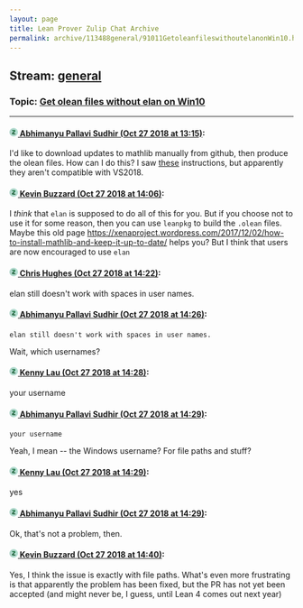 ```yaml
---
layout: page
title: Lean Prover Zulip Chat Archive 
permalink: archive/113488general/91011GetoleanfileswithoutelanonWin10.html
---
```


## Stream: [general](index.html)
### Topic: [Get olean files without elan on Win10](91011GetoleanfileswithoutelanonWin10.html)

---

#### [![Click to go to Zulip](../../assets/img/zulip2.png) Abhimanyu Pallavi Sudhir (Oct 27 2018 at 13:15)](https://leanprover.zulipchat.com/#narrow/stream/113488-general/topic/Get%20olean%20files%20without%20elan%20on%20Win10/near/136602966):
I'd like to download updates to mathlib manually from github, then produce the olean files. How can I do this? I saw [these](https://github.com/leanprover/lean/blob/master/doc/make/msvc.md) instructions, but apparently they aren't compatible with VS2018.

#### [![Click to go to Zulip](../../assets/img/zulip2.png) Kevin Buzzard (Oct 27 2018 at 14:06)](https://leanprover.zulipchat.com/#narrow/stream/113488-general/topic/Get%20olean%20files%20without%20elan%20on%20Win10/near/136604656):
I *think* that `elan` is supposed to do all of this for you. But if you choose not to use it for some reason, then you can use `leanpkg` to build the `.olean` files. Maybe this old page https://xenaproject.wordpress.com/2017/12/02/how-to-install-mathlib-and-keep-it-up-to-date/ helps you? But I think that users are now encouraged to use `elan`

#### [![Click to go to Zulip](../../assets/img/zulip2.png) Chris Hughes (Oct 27 2018 at 14:22)](https://leanprover.zulipchat.com/#narrow/stream/113488-general/topic/Get%20olean%20files%20without%20elan%20on%20Win10/near/136605169):
elan still doesn't work with spaces in user names.

#### [![Click to go to Zulip](../../assets/img/zulip2.png) Abhimanyu Pallavi Sudhir (Oct 27 2018 at 14:26)](https://leanprover.zulipchat.com/#narrow/stream/113488-general/topic/Get%20olean%20files%20without%20elan%20on%20Win10/near/136605314):
```quote
elan still doesn't work with spaces in user names.
```
Wait, which usernames?

#### [![Click to go to Zulip](../../assets/img/zulip2.png) Kenny Lau (Oct 27 2018 at 14:28)](https://leanprover.zulipchat.com/#narrow/stream/113488-general/topic/Get%20olean%20files%20without%20elan%20on%20Win10/near/136605377):
your username

#### [![Click to go to Zulip](../../assets/img/zulip2.png) Abhimanyu Pallavi Sudhir (Oct 27 2018 at 14:29)](https://leanprover.zulipchat.com/#narrow/stream/113488-general/topic/Get%20olean%20files%20without%20elan%20on%20Win10/near/136605386):
```quote
your username
```
Yeah, I mean -- the Windows username? For file paths and stuff?

#### [![Click to go to Zulip](../../assets/img/zulip2.png) Kenny Lau (Oct 27 2018 at 14:29)](https://leanprover.zulipchat.com/#narrow/stream/113488-general/topic/Get%20olean%20files%20without%20elan%20on%20Win10/near/136605389):
yes

#### [![Click to go to Zulip](../../assets/img/zulip2.png) Abhimanyu Pallavi Sudhir (Oct 27 2018 at 14:29)](https://leanprover.zulipchat.com/#narrow/stream/113488-general/topic/Get%20olean%20files%20without%20elan%20on%20Win10/near/136605391):
Ok, that's not a problem, then.

#### [![Click to go to Zulip](../../assets/img/zulip2.png) Kevin Buzzard (Oct 27 2018 at 14:40)](https://leanprover.zulipchat.com/#narrow/stream/113488-general/topic/Get%20olean%20files%20without%20elan%20on%20Win10/near/136605739):
Yes, I think the issue is exactly with file paths. What's even more frustrating is that apparently the problem has been fixed, but the PR has not yet been accepted (and might never be, I guess, until Lean 4 comes out next year)

